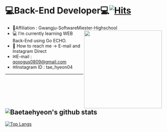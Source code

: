 # 💻Back-End Developer💻[![Hits](https://hits.seeyoufarm.com/api/count/incr/badge.svg?url=https%3A%2F%2Fgithub.com%2Fqoxogus%2Fhit-counter)](https://hits.seeyoufarm.com)
* 🏫Affiliation : Gwangju-SoftwareMiester-Highschool<img src="https://user-images.githubusercontent.com/69895394/99774446-218a7700-2b51-11eb-9217-77c85380594c.png" align="right" width="250px">
* 💻 I’m currently learning WEB Back-End using Go ECHO.  
* 📩 How to reach me -> E-mail and Instagram Direct    
* ✉E-mail : <qoxogus0809@gmail.com>  
* ✉Instagram ID : tae_hyeon04  
---  
![Baetaehyeon's github stats](https://github-readme-stats.vercel.app/api?username=qoxogus&show_icons=true)  
---  
[![Top Langs](https://github-readme-stats.vercel.app/api/top-langs/?username=qoxogus&layout=compact)](https://github.com/anuraghazra/github-readme-stats)


<!--
**qoxogus/qoxogus** is a ✨ _special_ ✨ repository because its `README.md` (this file) appears on your GitHub profile.

Here are some ideas to get you started:

- 🔭 I’m currently working on ...
- 🌱 I’m currently learning ...
- 👯 I’m looking to collaborate on ...
- 🤔 I’m looking for help with ...
- 💬 Ask me about ...
- 📫 How to reach me: ...
- 😄 Pronouns: ...
- ⚡ Fun fact: ...
